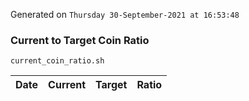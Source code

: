 Generated on `Thursday 30-September-2021 at 16:53:48`

### Current to Target Coin Ratio
`current_coin_ratio.sh`

Date|Current|Target|Ratio
---|---|---|---

